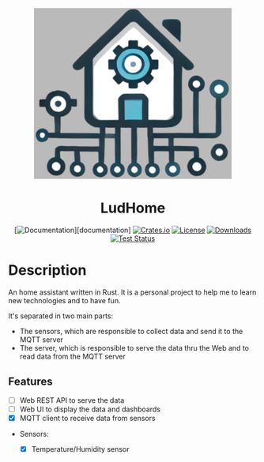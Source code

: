 <div align="center">

<img src="images/Logo.png" width="400px" />

# LudHome

[![Documentation](https://docs.rs/ludhome/badge.svg)][documentation]
[![Crates.io](https://img.shields.io/crates/v/ludhome.svg)](https://crates.io/crates/ludhome)
[![License](https://img.shields.io/crates/l/ludhome.svg)](https://github.com/lLuDog71FR/LudHome/blob/master/LICENSE)
[![Downloads](https://img.shields.io/crates/d/ludhome.svg)](https://crates.io/crates/ludhome)
[![Test Status](https://img.shields.io/github/actions/workflow/status/ludhome/test.yml?branch=master&event=push&label=test)](https://github.com/ludhome/actions)

</div>

# Description

An home assistant written in Rust. It is a personal project to help me to learn new technologies and to have fun.

It's separated in two main parts:

- The sensors, which are responsible to collect data and send it to the MQTT server
- The server, which is responsible to serve the data thru the Web and to read data from the MQTT server


## Features

- [ ] Web REST API to serve the data
- [ ] Web UI to display the data and dashboards
- [x] MQTT client to receive data from sensors
- Sensors:
    - [x] Temperature/Humidity sensor

